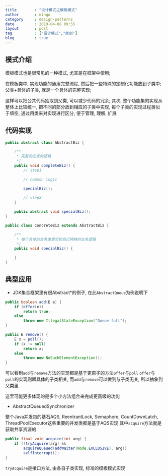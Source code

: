 ```yaml
---
title        : "设计模式之模板模式"
author       : mingo
category     : design-patterns
date         : 2019-04-08 09:55
layout       : post
tag          : ["设计模式","原创"]
blog         : true
---
```


## 模式介绍

模板模式也是很常见的一种模式, 尤其是在框架中使用; 

在模板类中, 实现功能的通用完整流程, 然后把一些特殊的定制化功能放到子类中; 父类+具体的子类, 就是一个具体的完整实现;

这样可以把公共代码抽取到父类, 可以减少代码的冗余; 
其次, 整个功能集的实现从整体上比较统一, 把不同的部分放到相应的子类中实现, 每个子类的实现过程类似于填空, 通过用类来对实现进行区分, 便于管理, 理解, 扩展

## 代码实现

```java
public abstract class AbstractBiz {

    /**
     * 完整的业务的逻辑
     */
    public void completeBiz() {
        // step1

        // common logic

        specialBiz();
        
        // stepX
    }

    public abstract void specialBiz();
}
```

```java
public class ConcreteBiz extends AbstractBiz {

    /**
     * 每个具体的业务类里实现自己特殊的业务逻辑
     */ 
    public void specialBiz() {

    }
}
```

## 典型应用

- JDK集合框架里有很Abstract*的例子, 在此`AbstractQueue`为例说明下

```java
public boolean add(E e) {
    if (offer(e))
        return true;
    else
        throw new IllegalStateException("Queue full");
}

public E remove() {
    E x = poll();
    if (x != null)
        return x;
    else
        throw new NoSuchElementException();
}
```

可以看到`add`与`remove`方法的实现都是基于更原子的方法`offer`与`poll`
`offer`与`poll`的实现则跟具体的子类相关, 而`add`与`remove`可以做到与子类无关, 所以抽象到父类里

这里可能更多体现的是多个小方法组合来完成更高级的功能

- AbstractQueuedSynchronizer

整个Java并发包的基石AQS, ReentrantLock, Semaphore, CountDownLatch, ThreadPoolExecutor这些重要的并发类都是基于AQS实现
其中`acquire`方法就是获取共享资源的

```java
public final void acquire(int arg) {
    if (!tryAcquire(arg) &&
        acquireQueued(addWaiter(Node.EXCLUSIVE), arg))
        selfInterrupt();
}
```

`tryAcquire`是接口方法, 由各自子类实现, 标准的模板模式实现
